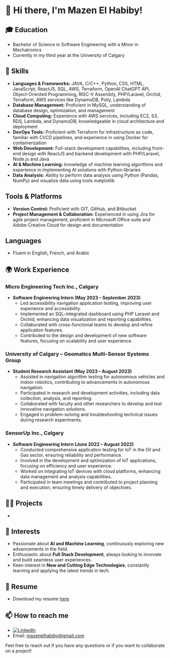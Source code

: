 # 👋 Hi there, I'm Mazen El Habiby!

## 🎓 Education
- Bachelor of Science in Software Engineering with a Minor in Mechatronics
- Currently in my third year at the University of Calgary

## 🔧 Skills
- **Languages & Frameworks:** JAVA, C/C++, Python, CSS, HTML, JavaScript, ReactJS, SQL, AWS, Terraform, OpenAI ChatGPT API, Object-Oriented Programming, RISC-V Assembly, PHP/Laravel, Orchid, Terraform, AWS services like DynamoDB, Polly, Lambda
- **Database Management:** Proficient in MySQL, understanding of database design, optimization, and management
- **Cloud Computing:** Experience with AWS services, including EC2, S3, RDS, Lambda, and DynamoDB; knowledgeable in cloud architecture and deployment
- **DevOps Tools:** Proficient with Terraform for infrastructure as code, familiar with CI/CD pipelines, and experience in using Docker for containerization
- **Web Development:** Full-stack development capabilities, including front-end design with ReactJS and backend development with PHP/Laravel, Node.js and Java
- **AI & Machine Learning:** knowledge of machine learning algorithms and experience in implementing AI solutions with Python libraries
- **Data Analysis:** Ability to perform data analysis using Python (Pandas, NumPy) and visualize data using tools matplotlib
  

## Tools & Platforms
- **Version Control:** Proficient with GIT, GitHub, and Bitbucket
- **Project Management & Collaboration:** Experienced in using Jira for agile project management, proficient in Microsoft Office suite and Adobe Creative Cloud for design and documentation

## Languages
- Fluent in English, French, and Arabic


## 🌍 Work Experience

### Micro Engineering Tech Inc., Calgary
- **Software Engineering Intern (May 2023 – September 2023)**
  - Led accessibility navigation application testing, improving user experience and accessibility.
  - Implemented an SQL-integrated dashboard using PHP Laravel and Orchid, enhancing data visualization and reporting capabilities.
  - Collaborated with cross-functional teams to develop and refine application features.
  - Contributed to the design and development of new software features, focusing on scalability and user experience.

### University of Calgary – Geomatics Multi-Sensor Systems Group
- **Student Research Assistant (May 2023 – August 2023)**
  - Assisted in navigation algorithm testing for autonomous vehicles and indoor robotics, contributing to advancements in autonomous navigation.
  - Participated in research and development activities, including data collection, analysis, and reporting.
  - Collaborated with faculty and other researchers to develop and test innovative navigation solutions.
  - Engaged in problem-solving and troubleshooting technical issues during research experiments.

### SensorUp Inc., Calgary
- **Software Engineering Intern (June 2022 – August 2022)**
  - Conducted comprehensive application testing for IoT in the Oil and Gas sector, ensuring reliability and performance.
  - Involved in the development and optimization of IoT applications, focusing on efficiency and user experience.
  - Worked on integrating IoT devices with cloud platforms, enhancing data management and analysis capabilities.
  - Participated in team meetings and contributed to project planning and execution, ensuring timely delivery of objectives.


## 👨‍💻 Projects
- 

## 🤖 Interests
- Passionate about **AI and Machine Learning**, continuously exploring new advancements in the field.
- Enthusiastic about **Full Stack Development**, always looking to innovate and build seamless user experiences.
- Keen interest in **New and Cutting Edge Technologies**, constantly learning and applying the latest trends in tech.

## 📄 Resume
- Download my resume [here](https://github.com/mazen-elhabiby/Resume/raw/main/Mazen-El-Habiby-Resume.pdf)

## 📫 How to reach me
- [![LinkedIn](https://img.shields.io/badge/LinkedIn-%230077B5.svg?logo=linkedin&logoColor=white)](https://linkedin.com/in/mazenelhabiby) 
- Email: mazenelhabiby@gmail.com

Feel free to reach out if you have any questions or if you want to collaborate on a project!
